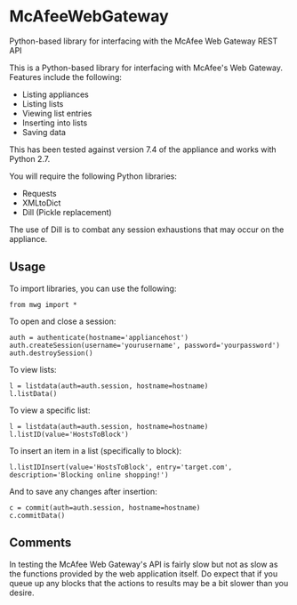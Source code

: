 # McAfeeWebGateway
Python-based library for interfacing with the McAfee Web Gateway REST API

This is a Python-based library for interfacing with McAfee's Web Gateway. Features include the following:

* Listing appliances
* Listing lists
* Viewing list entries
* Inserting into lists
* Saving data

This has been tested against version 7.4 of the appliance and works with Python 2.7.

You will require the following Python libraries:

 * Requests
 * XMLtoDict
 * Dill (Pickle replacement)

The use of Dill is to combat any session exhaustions that may occur on the appliance.

## Usage

To import libraries, you can use the following:

    from mwg import *

To open and close a session:

    auth = authenticate(hostname='appliancehost')
    auth.createSession(username='yourusername', password='yourpassword')
    auth.destroySession()

To view lists:

    l = listdata(auth=auth.session, hostname=hostname)
    l.listData()

To view a specific list:

    l = listdata(auth=auth.session, hostname=hostname)
    l.listID(value='HostsToBlock')

To insert an item in a list (specifically to block):

    l.listIDInsert(value='HostsToBlock', entry='target.com', description='Blocking online shopping!')

And to save any changes after insertion:

    c = commit(auth=auth.session, hostname=hostname)
    c.commitData()

## Comments

In testing the McAfee Web Gateway's API is fairly slow but not as slow as the functions provided by the web application itself. Do expect that if you queue up any blocks that the actions to results may be a bit slower than you desire.


